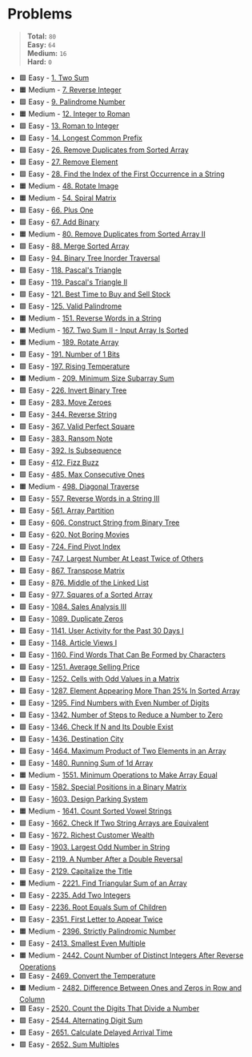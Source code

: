 # Problems

> **Total:** `80` \
> **Easy:** `64` \
> **Medium:** `16` \
> **Hard:** `0` 


* 🟩 Easy - [1. Two Sum](<1. Two Sum.md>)
* 🟧 Medium - [7. Reverse Integer](<7. Reverse Integer.md>)
* 🟩 Easy - [9. Palindrome Number](<9. Palindrome Number.md>)
* 🟧 Medium - [12. Integer to Roman](<12. Integer to Roman.md>)
* 🟩 Easy - [13. Roman to Integer](<13. Roman to Integer.md>)
* 🟩 Easy - [14. Longest Common Prefix](<14. Longest Common Prefix.md>)
* 🟩 Easy - [26. Remove Duplicates from Sorted Array](<26. Remove Duplicates from Sorted Array.md>)
* 🟩 Easy - [27. Remove Element](<27. Remove Element.md>)
* 🟩 Easy - [28. Find the Index of the First Occurrence in a String](<28. Find the Index of the First Occurrence in a String.md>)
* 🟧 Medium - [48. Rotate Image](<48. Rotate Image.md>)
* 🟧 Medium - [54. Spiral Matrix](<54. Spiral Matrix.md>)
* 🟩 Easy - [66. Plus One](<66. Plus One.md>)
* 🟩 Easy - [67. Add Binary](<67. Add Binary.md>)
* 🟧 Medium - [80. Remove Duplicates from Sorted Array II](<80. Remove Duplicates from Sorted Array II.md>)
* 🟩 Easy - [88. Merge Sorted Array](<88. Merge Sorted Array.md>)
* 🟩 Easy - [94. Binary Tree Inorder Traversal](<94. Binary Tree Inorder Traversal.md>)
* 🟩 Easy - [118. Pascal's Triangle](<118. Pascal's Triangle.md>)
* 🟩 Easy - [119. Pascal's Triangle II](<119. Pascal's Triangle II.md>)
* 🟩 Easy - [121. Best Time to Buy and Sell Stock](<121. Best Time to Buy and Sell Stock.md>)
* 🟩 Easy - [125. Valid Palindrome](<125. Valid Palindrome.md>)
* 🟧 Medium - [151. Reverse Words in a String](<151. Reverse Words in a String.md>)
* 🟧 Medium - [167. Two Sum II - Input Array Is Sorted](<167. Two Sum II - Input Array Is Sorted.md>)
* 🟧 Medium - [189. Rotate Array](<189. Rotate Array.md>)
* 🟩 Easy - [191. Number of 1 Bits](<191. Number of 1 Bits.md>)
* 🟩 Easy - [197. Rising Temperature](<197. Rising Temperature.md>)
* 🟧 Medium - [209. Minimum Size Subarray Sum](<209. Minimum Size Subarray Sum.md>)
* 🟩 Easy - [226. Invert Binary Tree](<226. Invert Binary Tree.md>)
* 🟩 Easy - [283. Move Zeroes](<283. Move Zeroes.md>)
* 🟩 Easy - [344. Reverse String](<344. Reverse String.md>)
* 🟩 Easy - [367. Valid Perfect Square](<367. Valid Perfect Square.md>)
* 🟩 Easy - [383. Ransom Note](<383. Ransom Note.md>)
* 🟩 Easy - [392. Is Subsequence](<392. Is Subsequence.md>)
* 🟩 Easy - [412. Fizz Buzz](<412. Fizz Buzz.md>)
* 🟩 Easy - [485. Max Consecutive Ones](<485. Max Consecutive Ones.md>)
* 🟧 Medium - [498. Diagonal Traverse](<498. Diagonal Traverse.md>)
* 🟩 Easy - [557. Reverse Words in a String III](<557. Reverse Words in a String III.md>)
* 🟩 Easy - [561. Array Partition](<561. Array Partition.md>)
* 🟩 Easy - [606. Construct String from Binary Tree](<606. Construct String from Binary Tree.md>)
* 🟩 Easy - [620. Not Boring Movies](<620. Not Boring Movies.md>)
* 🟩 Easy - [724. Find Pivot Index](<724. Find Pivot Index.md>)
* 🟩 Easy - [747. Largest Number At Least Twice of Others](<747. Largest Number At Least Twice of Others.md>)
* 🟩 Easy - [867. Transpose Matrix](<867. Transpose Matrix.md>)
* 🟩 Easy - [876. Middle of the Linked List](<876. Middle of the Linked List.md>)
* 🟩 Easy - [977. Squares of a Sorted Array](<977. Squares of a Sorted Array.md>)
* 🟩 Easy - [1084. Sales Analysis III](<1084. Sales Analysis III.md>)
* 🟩 Easy - [1089. Duplicate Zeros](<1089. Duplicate Zeros.md>)
* 🟩 Easy - [1141. User Activity for the Past 30 Days I](<1141. User Activity for the Past 30 Days I.md>)
* 🟩 Easy - [1148. Article Views I](<1148. Article Views I.md>)
* 🟩 Easy - [1160. Find Words That Can Be Formed by Characters](<1160. Find Words That Can Be Formed by Characters.md>)
* 🟩 Easy - [1251. Average Selling Price](<1251. Average Selling Price.md>)
* 🟩 Easy - [1252. Cells with Odd Values in a Matrix](<1252. Cells with Odd Values in a Matrix.md>)
* 🟩 Easy - [1287. Element Appearing More Than 25% In Sorted Array](<1287. Element Appearing More Than 25% In Sorted Array.md>)
* 🟩 Easy - [1295. Find Numbers with Even Number of Digits](<1295. Find Numbers with Even Number of Digits.md>)
* 🟩 Easy - [1342. Number of Steps to Reduce a Number to Zero](<1342. Number of Steps to Reduce a Number to Zero.md>)
* 🟩 Easy - [1346. Check If N and Its Double Exist](<1346. Check If N and Its Double Exist.md>)
* 🟩 Easy - [1436. Destination City](<1436. Destination City.md>)
* 🟩 Easy - [1464. Maximum Product of Two Elements in an Array](<1464. Maximum Product of Two Elements in an Array.md>)
* 🟩 Easy - [1480. Running Sum of 1d Array](<1480. Running Sum of 1d Array.md>)
* 🟧 Medium - [1551. Minimum Operations to Make Array Equal](<1551. Minimum Operations to Make Array Equal.md>)
* 🟩 Easy - [1582. Special Positions in a Binary Matrix](<1582. Special Positions in a Binary Matrix.md>)
* 🟩 Easy - [1603. Design Parking System](<1603. Design Parking System.md>)
* 🟧 Medium - [1641. Count Sorted Vowel Strings](<1641. Count Sorted Vowel Strings.md>)
* 🟩 Easy - [1662. Check If Two String Arrays are Equivalent](<1662. Check If Two String Arrays are Equivalent.md>)
* 🟩 Easy - [1672. Richest Customer Wealth](<1672. Richest Customer Wealth.md>)
* 🟩 Easy - [1903. Largest Odd Number in String](<1903. Largest Odd Number in String.md>)
* 🟩 Easy - [2119. A Number After a Double Reversal](<2119. A Number After a Double Reversal.md>)
* 🟩 Easy - [2129. Capitalize the Title](<2129. Capitalize the Title.md>)
* 🟧 Medium - [2221. Find Triangular Sum of an Array](<2221. Find Triangular Sum of an Array.md>)
* 🟩 Easy - [2235. Add Two Integers](<2235. Add Two Integers.md>)
* 🟩 Easy - [2236. Root Equals Sum of Children](<2236. Root Equals Sum of Children.md>)
* 🟩 Easy - [2351. First Letter to Appear Twice](<2351. First Letter to Appear Twice.md>)
* 🟧 Medium - [2396. Strictly Palindromic Number](<2396. Strictly Palindromic Number.md>)
* 🟩 Easy - [2413. Smallest Even Multiple](<2413. Smallest Even Multiple.md>)
* 🟧 Medium - [2442. Count Number of Distinct Integers After Reverse Operations](<2442. Count Number of Distinct Integers After Reverse Operations.md>)
* 🟩 Easy - [2469. Convert the Temperature](<2469. Convert the Temperature.md>)
* 🟧 Medium - [2482. Difference Between Ones and Zeros in Row and Column](<2482. Difference Between Ones and Zeros in Row and Column.md>)
* 🟩 Easy - [2520. Count the Digits That Divide a Number](<2520. Count the Digits That Divide a Number.md>)
* 🟩 Easy - [2544. Alternating Digit Sum](<2544. Alternating Digit Sum.md>)
* 🟩 Easy - [2651. Calculate Delayed Arrival Time](<2651. Calculate Delayed Arrival Time.md>)
* 🟩 Easy - [2652. Sum Multiples](<2652. Sum Multiples.md>)